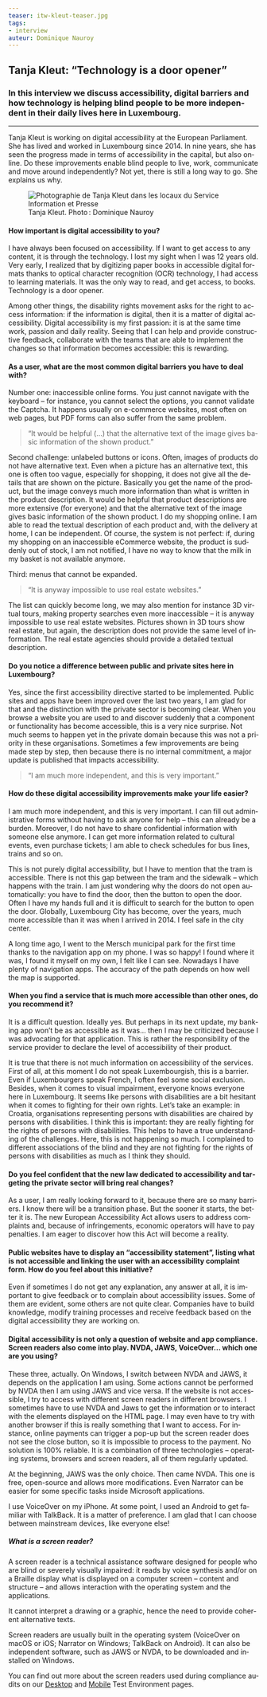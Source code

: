 ```yaml
---
teaser: itw-kleut-teaser.jpg
tags:
- interview
auteur: Dominique Nauroy
---
```

<div lang="en">
<h2>Tanja Kleut: “Technology is a door opener”</h2>
<h3>In this interview we discuss accessibility, digital barriers and how technology is helping blind people to be more independent in their daily lives here in Luxembourg.</h3>
<hr>
<div class="intro">
    <p>Tanja Kleut is working on digital accessibility at the European Parliament. She has lived and worked in Luxembourg since 2014. In nine years, she has seen the progress made in terms of accessibility in the capital, but also online. Do these improvements enable blind people to live, work, communicate and move around independently? Not yet, there is still a long way to go. She explains us why.</p>
</div>
<figure class="pic">
    <img src="../../../../content/news/img/itw-kleut.jpg" alt="Photographie de Tanja Kleut dans les locaux du Service Information et Presse">
    <figcaption>Tanja Kleut. Photo&#8239;: Dominique Nauroy</figcaption>
</figure>
<h4>How important is digital accessibility to you?</h4>
<p>I have always been focused on accessibility. If I want to get access to any content, it is through the technology. I lost my sight when I was 12 years old. Very early, I realized that by digitizing paper books in accessible digital formats thanks to optical character recognition (OCR) technology, I had access to learning materials. It was the only way to read, and get access, to books. Technology is a door opener.</p>
<p>Among other things, the disability rights movement asks for the right to access information: if the information is digital, then it is a matter of digital accessibility. Digital accessibility is my first passion: it is at the same time work, passion and daily reality. Seeing that I can help and provide constructive feedback, collaborate with the teams that are able to implement the changes so that information becomes accessible: this is rewarding.</p>
<h4>As a user, what are the most common digital barriers you have to deal with?</h4>
<p>Number one: inaccessible online forms. You just cannot navigate with the keyboard – for instance, you cannot select the options, you cannot validate the Captcha. It happens usually on e-commerce websites, most often on web pages, but PDF forms can also suffer from the same problem.</p>
<blockquote>“It would be helpful (...) that the alternative text of the image gives basic information of the shown product.”</blockquote>
<p>Second challenge: unlabeled buttons or icons. Often, images of products do not have alternative text. Even when a picture has an alternative text, this one is often too vague, especially for shopping, it does not give all the details that are shown on the picture. Basically you get the name of the product, but the image conveys much more information than what is written in the product description. It would be helpful that product descriptions are more extensive (for everyone) and that the alternative text of the image gives basic information of the shown product. I do my shopping online. I am able to read the textual description of each product and, with the delivery at home, I can be independent. Of course, the system is not perfect: if, during my shopping on an inaccessible eCommerce website, the product is suddenly out of stock, I am not notified, I have no way to know that the milk in my basket is not available anymore.</p>
<p>Third: menus that cannot be expanded.</p>
<blockquote>“It is anyway impossible to use real estate websites.”</blockquote>
<p>The list can quickly become long, we may also mention for instance 3D virtual tours, making property searches even more inaccessible – it is anyway impossible to use real estate websites. Pictures shown in 3D tours show real estate, but again, the description does not provide the same level of information. The real estate agencies should provide a detailed textual description.</p>
<h4>Do you notice a difference between public and private sites here in Luxembourg?</h4>
<p>Yes, since the first accessibility directive started to be implemented. Public sites and apps have been improved over the last two years, I am glad for that and the distinction with the private sector is becoming clear. When you browse a website you are used to and discover suddenly that a component or functionality has become accessible, this is a very nice surprise. Not much seems to happen yet in the private domain because this was not a priority in these organisations. Sometimes a few improvements are being made step by step, then because there is no internal commitment, a major update is published that impacts accessibility.</p>
<blockquote>“I am much more independent, and this is very important.”</blockquote>
<h4>How do these digital accessibility improvements make your life easier?</h4>
<p>I am much more independent, and this is very important. I can fill out administrative forms without having to ask anyone for help – this can already be a burden. Moreover, I do not have to share confidential information with someone else anymore. I can get more information related to cultural events, even purchase tickets; I am able to check schedules for bus lines, trains and so on.</p>
<p>This is not purely digital accessibility, but I have to mention that the tram is accessible. There is not this gap between the tram and the sidewalk – which happens with the train. I am just wondering why the doors do not open automatically: you have to find the door, then the button to open the door. Often I have my hands full and it is difficult to search for the button to open the door. Globally, Luxembourg City has become, over the years, much more accessible than it was when I arrived in 2014. I feel safe in the city center.</p>
<p>A long time ago, I went to the Mersch municipal park for the first time thanks to the navigation app on my phone. I was so happy! I found where it was, I found it myself on my own, I felt like I can see. Nowadays I have plenty of navigation apps. The accuracy of the path depends on how well the map is supported.</p>
<h4>When you find a service that is much more accessible than other ones, do you recommend it?</h4>
<p>It is a difficult question. Ideally yes. But perhaps in its next update, my banking app won’t be as accessible as it was... then I may be criticized because I was advocating for that application. This is rather the responsibility of the service provider to declare the level of accessibility of their product.</p>
<p>It is true that there is not much information on accessibility of the services. First of all, at this moment I do not speak Luxembourgish, this is a barrier. Even if Luxembourgers speak French, I often feel some social exclusion. Besides, when it comes to visual impairment, everyone knows everyone here in Luxembourg. It seems like persons with disabilities are a bit hesitant when it comes to fighting for their own rights. Let’s take an example: in Croatia, organisations representing persons with disabilities are chaired by persons with disabilities. I think this is important: they are really fighting for the rights of persons with disabilities. This helps to have a true understanding of the challenges. Here, this is not happening so much. I complained to different associations of the blind and they are not fighting for the rights of persons with disabilities as much as I think they should.</p>
<h4>Do you feel confident that the new law dedicated to accessibility and targeting the private sector will bring real changes?</h4>
<p>As a user, I am really looking forward to it, because there are so many barriers. I know there will be a transition phase. But the sooner it starts, the better it is. The new European Accessibility Act allows users to address complaints and, because of infringements, economic operators will have to pay penalties. I am eager to discover how this Act will become a reality.</p>
<h4>Public websites have to display an “accessibility statement”, listing what is not accessible and linking the user with an accessibility complaint form. How do you feel about this initiative?</h4>
<p>Even if sometimes I do not get any explanation, any answer at all, it is important to give feedback or to complain about accessibility issues. Some of them are evident, some others are not quite clear. Companies have to build knowledge, modify training processes and receive feedback based on the digital accessibility they are working on.</p>
<h4>Digital accessibility is not only a question of website and app compliance. Screen readers also come into play. NVDA, JAWS, VoiceOver... which one are you using?</h4>
<p>These three, actually. On Windows, I switch between NVDA and JAWS, it depends on the application I am using. Some actions cannot be performed by NVDA then I am using JAWS and vice versa. If the website is not accessible, I try to access with different screen readers in different browsers. I sometimes have to use NVDA and Jaws to get the information or to interact with the elements displayed on the HTML page. I may even have to try with another browser if this is really something that I want to access. For instance, online payments can trigger a pop-up but the screen reader does not see the close button, so it is impossible to process to the payment. No solution is 100% reliable. It is a combination of three technologies – operating systems, browsers and screen readers, all of them regularly updated.</p>
<p>At the beginning, JAWS was the only choice. Then came NVDA. This one is free, open-source and allows more modifications. Even Narrator can be easier for some specific tasks inside Microsoft applications.</p>
<p>I use VoiceOver on my iPhone. At some point, I used an Android to get familiar with TalkBack. It is a matter of preference. I am glad that I can choose between mainstream devices, like everyone else!</p>
<aside class="contextbox">
    <h5>What is a screen reader?</h5>
    <p>A screen reader is a technical assistance software designed for people who are blind or severely visually impaired: it reads by voice synthesis and/or on a Braille display what is displayed on a computer screen – content and structure – and allows interaction with the operating system and the applications.</p>
    <p>It cannot interpret a drawing or a graphic, hence the need to provide coherent alternative texts.</p>
    <p>Screen readers are usually built in the operating system (VoiceOver on macOS or iOS; Narrator on Windows; TalkBack on Android). It can also be independent software, such as JAWS or NVDA, to be downloaded and installed on Windows. </p>
    <p>You can find out more about the screen readers used during compliance audits on our <a href="https://accessibilite.public.lu/fr/rgaa4.1/index.html">Desktop</a> and <a href="https://accessibilite.public.lu/fr/raam1/index.html">Mobile</a> Test Environment pages.</p>
</aside>
</div>